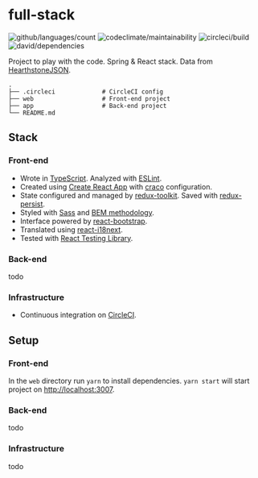 # full-stack

![github/languages/count](https://img.shields.io/github/languages/count/wozniaklukasz/full-stack?style=flat-square) 
![codeclimate/maintainability](https://img.shields.io/codeclimate/maintainability/wozniaklukasz/full-stack?style=flat-square) 
![circleci/build](https://img.shields.io/circleci/build/github/wozniaklukasz/full-stack?style=flat-square)
![david/dependencies](https://img.shields.io/david/wozniaklukasz/full-stack?path=src%2Fwebapp&style=flat-square)
<!--![codeclimate/coverage](https://img.shields.io/codeclimate/coverage/wozniaklukasz/full-stack?style=flat-square)-->

Project to play with the code. Spring & React stack. Data from [HearthstoneJSON](https://hearthstonejson.com/).

    .
    ├── .circleci             # CircleCI config 
    ├── web                   # Front-end project
    ├── app                   # Back-end project
    └── README.md


## Stack

### Front-end

- Wrote in [TypeScript](https://www.typescriptlang.org/). Analyzed with [ESLint](https://eslint.org/).
- Created using [Create React App](https://create-react-app.dev/) with [craco](https://github.com/gsoft-inc/craco) configuration.
- State configured and managed by [redux-toolkit](https://redux-toolkit.js.org/). Saved with [redux-persist](https://github.com/rt2zz/redux-persist).
- Styled with [Sass](https://sass-lang.com/) and [BEM methodology](https://en.bem.info/methodology/).
- Interface powered by [react-bootstrap](https://react-bootstrap.github.io/).
- Translated using [react-i18next](https://react.i18next.com/).
- Tested with [React Testing Library](https://testing-library.com/docs/react-testing-library/).

### Back-end

todo

### Infrastructure

- Continuous integration on [CircleCI](https://circleci.com/gh/wozniaklukasz/full-stack/).

## Setup

### Front-end

In the `web` directory run `yarn` to install dependencies. `yarn start` will start project on [http://localhost:3007](http://localhost:3007).

### Back-end
todo

### Infrastructure
todo
